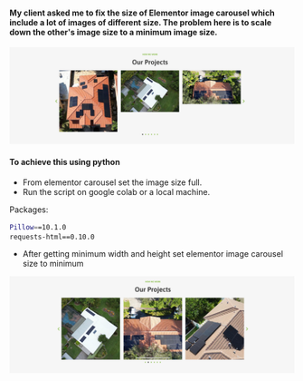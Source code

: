 #### My client asked me to fix the size of Elementor image carousel which include a lot of images of different size. The problem here is to scale down the other's image size to a minimum image size.

![carousel](Screenshot.png)

#### To achieve this using python
* From elementor carousel set the image size full.
* Run the script on google colab or a local machine.

Packages:
```bash
Pillow==10.1.0
requests-html==0.10.0
```
* After getting minimum width and height set elementor image carousel size to minimum

![solution](solution.png)

